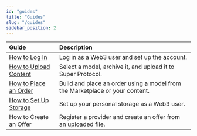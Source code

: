 ```yaml
---
id: "guides"
title: "Guides"
slug: "/guides"
sidebar_position: 2
---
```


| **Guide** | **Description** |
| :- | :- |
| [How to Log In](/marketplace/guides/log-in) | Log in as a Web3 user and set up the account. |
| [How to Upload Content](/marketplace/guides/upload) | Select a model, archive it, and upload it to Super Protocol. |
| [How to Place an Order](/marketplace/guides/place-order) | Build and place an order using a model from the Marketplace or your content. |
| [How to Set Up Storage](/marketplace/guides/storage) | Set up your personal storage as a Web3 user. |
| How to Create an Offer | Register a provider and create an offer from an uploaded file. |